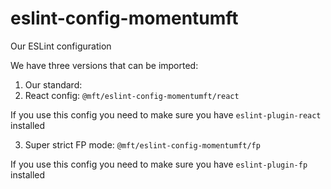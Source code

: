 # eslint-config-momentumft
Our ESLint configuration

We have three versions that can be imported:

1. Our standard: 
2. React config: `@mft/eslint-config-momentumft/react`

If you use this config you need to make sure you have `eslint-plugin-react` installed

3. Super strict FP mode:  `@mft/eslint-config-momentumft/fp`

If you use this config you need to make sure you have `eslint-plugin-fp` installed
